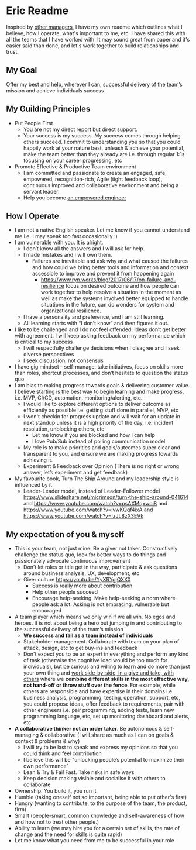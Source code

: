 # Eric Readme
Inspired by [other managers](https://hackernoon.com/12-manager-readmes-from-silicon-valleys-top-tech-companies-26588a660afe), I have my own readme which outlines what I believe, how I operate, what's important to me, etc. I have shared this with all the teams that I have worked with. It may sound great from paper and it's easier said than done, and let's work together to build relationships and trust.

## My Goal
Offer my best and help, wherever I can, successful delivery of the team’s mission and achieve individuals success

## My Guilding Principles
- Put People First
    - You are not my direct report but direct support.
    - Your success is my success. My success comes through helping others succeed. I commit to understanding you so that you could happily work at your nature best, unleash &amp; achieve your potential, make the team better than they already are i.e. through regular 1:1s focusing on your career progressing, etc
- Promote Effective & Productive Team environment
    - I am committed and passionate to create an engaged, safe, empowered, recognition-rich, Agile (tight feedback loop), continuous improved and collaborative environment and being a servant leader.
    - Help you become [an empowered engineer](https://svpg.com/the-most-important-thing/)

## How I Operate
- I am not a native English speaker. Let me know if you cannot understand me i.e. I may speak too fast occasionally :)
- I am vulnerable with you. It is alright.
    - I don’t know all the answers and I will ask for help.
    - I made mistakes and I will own them.
        - Failures are inevitable and ask why and what caused the failures and how could we bring better tools and information and context accessible to improve and prevent it from happening again
            - https://www.ryn.works/blog/2017/06/17/on-failure-and-resilience focus on desired outcome and how people can work together to help resolve a situation in the moment as well as make the systems involved better equipped to handle situations in the future, can do wonders for system and organizational resilience.
    - I have a personality and preference, and I am still learning.
    - All learning starts with “I don’t know” and then figures it out.
- I like to be challenged and I do not feel offended. Ideas don’t get better with agreement. I will keep asking feedback on my performance which is critical to my success
    - I will respectfully challenge decisions when I disagree and I seek diverse perspectives
    - I seek discussion, not consensus
- I have gig mindset - self-manage, take initiatives, focus on skills more than roles, shortcut processes, and don’t hesitate to question the status quo
- I am bias to making progress towards goals &amp; delivering customer value. I believe starting is the best way to begin learning and make progress, i.e. MVP, CI/CD, automation, monitoring/alerting, etc.
    - I would like to explore different options to deliver outcome as efficiently as possible i.e. getting stuff done in parallel, MVP, etc
    - I won't checkin for progress update and will wait for an update in next standup unless it is a high priority of the day, i.e. incident resolution, unblocking others, etc
        - Let me know if you are blocked and how I can help
        - I love Pub/Sub instead of polling communication model
    - My role is to make priorities and goals/outcomes super clear and transparent to you, and ensure we are making progress towards achieving it.
    - Experiment &amp; Feedback over Opinion (There is no right or wrong answer, let’s experiment and get feedback)
- My favourite book, Turn The Ship Around and my leadership style is influenced by it
    - Leader-Leader model, instead of Leader-Follower model https://www.slideshare.net/micrimson/turn-the-ship-around-041614 and https://www.youtube.com/watch?v=psAXMqxwol8 and https://www.youtube.com/watch?v=ivwKQqf4ixA and https://www.youtube.com/watch?v=IzJL8zX3EVk

## My expectation of you &amp; myself
- This is your team, not just mine. Be a giver not taker. Constructively challenge the status quo, look for better ways to do things and passionately advocate continuous improvement
    - Don’t let roles or title get in the way, participate &amp; ask questions around business analysis, UX, development, etc
    - Giver culture https://youtu.be/YyXRYgjQXX0
        - Success is really more about contribution
        - Help other people succeed
        - Encourage help-seeking. Make help-seeking a norm where people ask a lot. Asking is not embracing, vulnerable but encouraged
- A team player which means we only win if we all win. No egos and heroes. It is not about being a hero but jumping in and contributing to the successful delivery of the team’s mission
    - **We success and fail as a team instead of individuals**
    - Stakeholder management. Collaborate with team on your plan of attack, design, etc to get buy-ins and feedback
    - Don't expect you to be an expert in everything and perform any kind of task (otherwise the cognitive load would be too much for individuals), but be curious and willing to learn and do more than just your own thing and [work side-by-side, in a give and take, with others](https://github.com/EricJWHuang/leadership-private/blob/main/collaborative-and-self-contained.md) where we **combine different skills in the most effective way, not hand-off or throw stuff over the fence**. For example, while others are responsible and have expertise in their domains i.e. business analysis, programming, testing, operation, support, etc, you could propose ideas, offer feedback to requirements, pair with other engineers i.e. pair programming, adding tests, learn new programming language, etc, set up monitoring dashboard and alerts, etc
- **A collaborative thinker not an order taker**. Be autonomous &amp; self-managing &amp; collaborative (I will share as much as I can on goals & context & problems & why)
    - I will try to be last to speak and express my opinions so that you could think and feel contribution
    - I believe this will be "unlocking people’s potential to maximize their own performance"
    - Lean & Try & Fail Fast. Take risks in safe ways
    - Keep decision making visible and socialise it with others to collaborate
- Ownership. You build it, you run it
- Humble (taking oneself not so important, being able to put other's first)
- Hungry (wanting to contribute, to the purpose of the team, the product, firm)
- Smart (people-smart, common knowledge and self-awareness of how and how not to treat other people.)
- Ability to learn (we may hire you for a certain set of skills, the rate of change and the need for skills is quite rapid)
- Let me know what you need from me to be successful in your role

